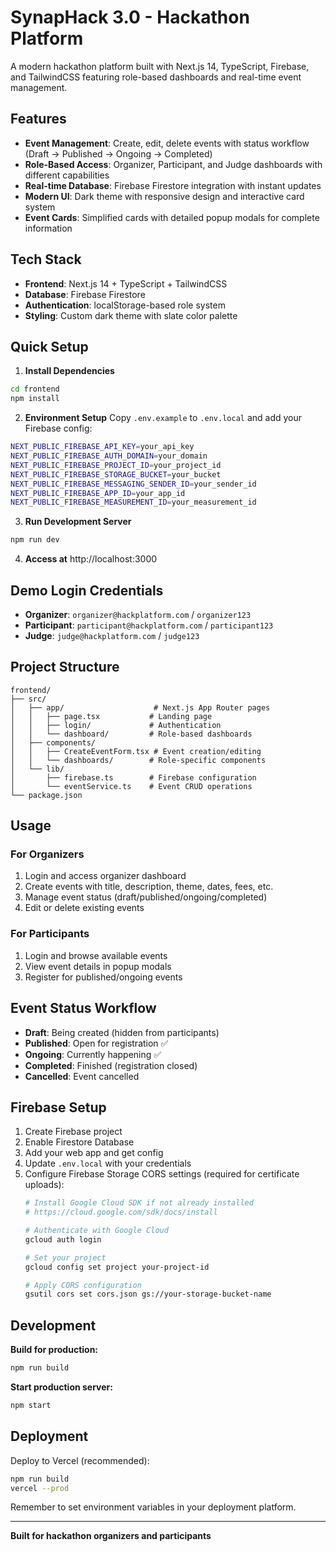 # SynapHack 3.0 - Hackathon Platform

A modern hackathon platform built with Next.js 14, TypeScript, Firebase, and TailwindCSS featuring role-based dashboards and real-time event management.

## Features

- **Event Management**: Create, edit, delete events with status workflow (Draft → Published → Ongoing → Completed)
- **Role-Based Access**: Organizer, Participant, and Judge dashboards with different capabilities
- **Real-time Database**: Firebase Firestore integration with instant updates
- **Modern UI**: Dark theme with responsive design and interactive card system
- **Event Cards**: Simplified cards with detailed popup modals for complete information

## Tech Stack

- **Frontend**: Next.js 14 + TypeScript + TailwindCSS
- **Database**: Firebase Firestore 
- **Authentication**: localStorage-based role system
- **Styling**: Custom dark theme with slate color palette

## Quick Setup

1. **Install Dependencies**
```bash
cd frontend
npm install
```

2. **Environment Setup**
Copy `.env.example` to `.env.local` and add your Firebase config:
```bash
NEXT_PUBLIC_FIREBASE_API_KEY=your_api_key
NEXT_PUBLIC_FIREBASE_AUTH_DOMAIN=your_domain
NEXT_PUBLIC_FIREBASE_PROJECT_ID=your_project_id
NEXT_PUBLIC_FIREBASE_STORAGE_BUCKET=your_bucket
NEXT_PUBLIC_FIREBASE_MESSAGING_SENDER_ID=your_sender_id
NEXT_PUBLIC_FIREBASE_APP_ID=your_app_id
NEXT_PUBLIC_FIREBASE_MEASUREMENT_ID=your_measurement_id
```

3. **Run Development Server**
```bash
npm run dev
```

4. **Access at** http://localhost:3000

## Demo Login Credentials

- **Organizer**: `organizer@hackplatform.com` / `organizer123`
- **Participant**: `participant@hackplatform.com` / `participant123`
- **Judge**: `judge@hackplatform.com` / `judge123`

## Project Structure

```
frontend/
├── src/
│   ├── app/                    # Next.js App Router pages
│   │   ├── page.tsx           # Landing page
│   │   ├── login/             # Authentication
│   │   └── dashboard/         # Role-based dashboards
│   ├── components/
│   │   ├── CreateEventForm.tsx # Event creation/editing
│   │   └── dashboards/        # Role-specific components
│   └── lib/
│       ├── firebase.ts        # Firebase configuration
│       └── eventService.ts    # Event CRUD operations
└── package.json
```

## Usage

### For Organizers
1. Login and access organizer dashboard
2. Create events with title, description, theme, dates, fees, etc.
3. Manage event status (draft/published/ongoing/completed)
4. Edit or delete existing events

### For Participants  
1. Login and browse available events
2. View event details in popup modals
3. Register for published/ongoing events

## Event Status Workflow

- **Draft**: Being created (hidden from participants)
- **Published**: Open for registration ✅
- **Ongoing**: Currently happening ✅  
- **Completed**: Finished (registration closed)
- **Cancelled**: Event cancelled

## Firebase Setup

1. Create Firebase project
2. Enable Firestore Database
3. Add your web app and get config
4. Update `.env.local` with your credentials
5. Configure Firebase Storage CORS settings (required for certificate uploads):
   ```bash
   # Install Google Cloud SDK if not already installed
   # https://cloud.google.com/sdk/docs/install
   
   # Authenticate with Google Cloud
   gcloud auth login
   
   # Set your project
   gcloud config set project your-project-id
   
   # Apply CORS configuration
   gsutil cors set cors.json gs://your-storage-bucket-name
   ```

## Development

**Build for production:**
```bash
npm run build
```

**Start production server:**
```bash
npm start
```

## Deployment

Deploy to Vercel (recommended):
```bash
npm run build
vercel --prod
```

Remember to set environment variables in your deployment platform.

---

**Built for hackathon organizers and participants**
